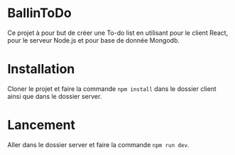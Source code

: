 # BallinToDo

Ce projet à pour but de créer une To-do list en utilisant pour le client React, pour le serveur Node.js et pour base de donnée Mongodb.

# Installation

Cloner le projet et faire la commande ``` npm install ``` dans le dossier client ainsi que dans le dossier server.

# Lancement

Aller dans le dossier server et faire la commande ``` npm run dev ```.
